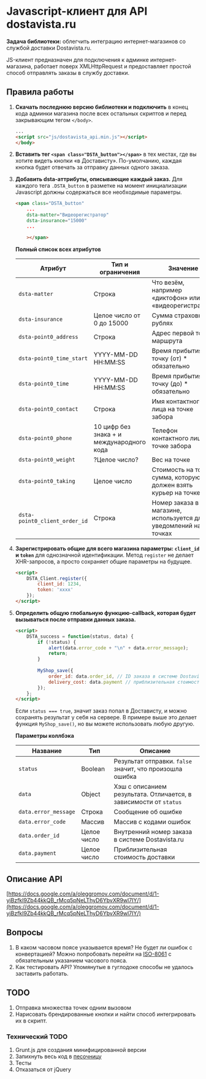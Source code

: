 # Javascript-клиент для API dostavista.ru

**Задача библиотеки:** облегчить интеграцию интернет-магазинов со службой доставки Dostavista.ru.

JS-клиент предназначен для подключения к админке интернет-магазина, работает поверх XMLHttpRequest и предоставляет простой способ отправлять заказы в службу доставки.

## Правила работы

1. **Скачать последнюю версию библиотеки и подключить** в конец кода админки магазина после всех остальных скриптов и перед закрывающим тегом `</body>`.

	```html
	...
	<script src="js/dostavista_api.min.js"></script>
	</body>
	```

2. **Вставить тег `<span class="DSTA_button"></span>`** в тех местах, где вы хотите видеть кнопки «в Достависту». По-умолчанию, каждая кнопка будет отвечать за отправку данных одного заказа.

3. **Добавить dsta-аттрибуты, описывающие каждый заказ.** Для каждого тега `.DSTA_button` в разметке на момент инициализации Javascript должны содержаться все необходимые параметры.

	```html
	<span class="DSTA_button"
		...
		dsta-matter="Видеорегистратор"
		dsta-insurance="15000"
		...

		></span>
	```

	**Полный список всех атрибутов**

	| Атрибут | Тип и ограничения | Значение |
	|---------|-------------------|----------|
	| `dsta-matter` | Строка | Что везём, например «диктофон» или «видеорегистратор» |
	| `dsta-insurance` | Целое число от 0 до 15000 | Сумма страховки в рублях |
	| `dsta-point0_address` | Строка | Адрес первой точки маршрута |
	| `dsta-point0_time_start` | YYYY-MM-DD HH:MM:SS | Время прибытия на точку (от) * обязательно |
	| `dsta-point0_time` | YYYY-MM-DD HH:MM:SS | Время прибытия на точку (до) * обязательно |
	| `dsta-point0_contact` | Строка | Имя контактного лица на точке забора |
	| `dsta-point0_phone` | 10 цифр без знака + и международного кода | Телефон контактного лица на точке забора |
	| `dsta-point0_weight` | ?Целое число? | Вес на точке | 
	| `dsta-point0_taking` | Целое число | Стоимость на точке: сумма,  которую должен взять курьер на точке |
	| `dsta-point0_client_order_id` | Строка | Номер заказа в магазине, используется для уведомлений на точках |


4. **Зарегистрировать общие для всего магазина параметры: `client_id` и `token`** для однозначной идентификации. Метод `register` не делает XHR-запросов, а просто сохраняет общие параметры на будущее.

	```html
	<script>
		DSTA_Client.register({
			client_id: 1234,
			token: 'xxxx'
		});
	</script>
	```

6. **Определить общую глобальную функцию-callback, которая будет вызываться после отправки данных заказа.**

	```html
	<script>
		DSTA_success = function(status, data) {
			if (!status) {
				alert(data.error_code + "\n" + data.error_message);
				return;
			}
			
			MyShop_save({
				order_id: data.order_id, // ID заказа в системе Dostavista.ru
				delivery_cost: data.payment // приблизительная стоимость доставки.
			});
		};
	</script>
	```

	Если `status === true`, значит заказ попал в Достависту, и можно сохранять результат у себя на сервере. В примере выше это делает функция `MyShop_save()`, но вы можете использовать любую другую.


	**Параметры коллбэка**

	| Название | Тип | Описание |
	|----------|-----|----------|
	| `status` | Boolean | Результат отправки. `false` значит, что произошла ошибка |
	| `data` | Object | Хэш с описанием результата. Отличается, в зависимости от `status` |
	| `data.error_message` | Строка | Сообщение об ошибке |
	| `data.error_code` | Массив | Массив с кодами ошибок |
	| `data.order_id` | Целое число | Внутренний номер заказа в системе Dostavista.ru | 
	| `data.payment` | Целое число | Приблизительная стоимость доставки |



## Описание API
[https://docs.google.com/a/oleggromov.com/document/d/1-yjBzfkI9Zb44kkQB_rMcq5pNeLThyD6YbvXR9wl7IY/](https://docs.google.com/a/oleggromov.com/document/d/1-yjBzfkI9Zb44kkQB_rMcq5pNeLThyD6YbvXR9wl7IY/)

## Вопросы

1. В каком часовом поясе указывается время? Не будет ли ошибок с конвертацией? Можно попробовать перейти на [ISO-8061](http://ru.wikipedia.org/wiki/ISO_8601) с обязательным указанием часового пояса.
2. Как тестировать API? Упомянутые в гуглодоке способы не удалось заставить работать.


## TODO 

1. Отправка множества точек одним вызовом
2. Нарисовать брендированные кнопки и найти способ интегрировать их в скрипт.

### Технический TODO
1. Grunt.js для создания минифицированной версии
2. Запихнуть весь код в [песочницу](https://github.com/a-ignatov-parc/requirejs-sandbox)
3. Тесты
4. Отказаться от jQuery